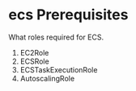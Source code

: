 # ecs Prerequisites

What roles required for ECS.
1. EC2Role
2. ECSRole
3. ECSTaskExecutionRole
4. AutoscalingRole
